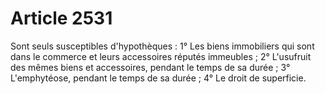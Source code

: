 # Article 2531

Sont seuls susceptibles d'hypothèques :   1° Les biens immobiliers qui sont dans le commerce et leurs accessoires réputés immeubles ;   2° L'usufruit des mêmes biens et accessoires, pendant le temps de sa durée ;   3° L'emphytéose, pendant le temps de sa durée ;   4° Le droit de superficie.